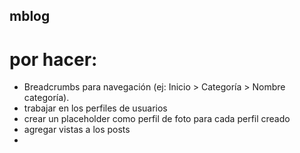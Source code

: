 ## mblog

# por hacer:
- Breadcrumbs para navegación (ej: Inicio > Categoría > Nombre categoría).
- trabajar en los perfiles de usuarios
- crear un placeholder como perfil de foto para cada perfil creado
- agregar vistas a los posts
- 